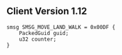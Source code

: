 ## Client Version 1.12

```rust,ignore
smsg SMSG_MOVE_LAND_WALK = 0x00DF {
    PackedGuid guid;    
    u32 counter;    
}

```
